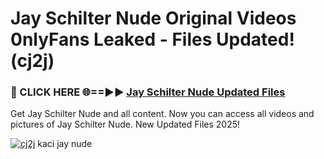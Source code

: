 # Jay Schilter Nude Original Videos 0nlyFans Leaked - Files Updated! (cj2j)

<h3>🔴 CLICK HERE 🌐==►► <a href="https://tinyurl.com/52m3yx9h" rel="nofollow">Jay Schilter Nude Updated Files</a></h3>

Get Jay Schilter Nude and all content. Now you can access all videos and pictures of Jay Schilter Nude. New Updated Files 2025!

[![cj2j](https://i.imgur.com/TnHtlc8.gif)](https://tinyurl.com/52m3yx9h)
kaci jay nude